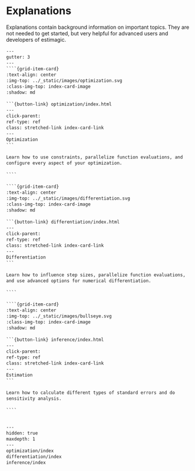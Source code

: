 # Explanations

Explanations contain background information on important topics. They are not needed to
get started, but very helpful for advanced users and developers of estimagic.

`````{grid} 1 2 2 2
---
gutter: 3
---
````{grid-item-card}
:text-align: center
:img-top: ../_static/images/optimization.svg
:class-img-top: index-card-image
:shadow: md

```{button-link} optimization/index.html
---
click-parent:
ref-type: ref
class: stretched-link index-card-link
---
Optimization
```

Learn how to use constraints, parallelize function evaluations, and configure every aspect of your optimization.

````

````{grid-item-card}
:text-align: center
:img-top: ../_static/images/differentiation.svg
:class-img-top: index-card-image
:shadow: md

```{button-link} differentiation/index.html
---
click-parent:
ref-type: ref
class: stretched-link index-card-link
---
Differentiation
```

Learn how to influence step sizes, parallelize function evaluations, and use advanced options for numerical differentiation.

````

````{grid-item-card}
:text-align: center
:img-top: ../_static/images/bullseye.svg
:class-img-top: index-card-image
:shadow: md

```{button-link} inference/index.html
---
click-parent:
ref-type: ref
class: stretched-link index-card-link
---
Estimation
```

Learn how to calculate different types of standard errors and do sensitivity analysis.

````


`````

<!-- ```{raw} html
<div class="container" id="index-container">
    <div class="row">
        <div class="col-lg-6 col-md-6 col-sm-6 col-xs-12 d-flex">
            <a href="optimization/index.html" id="index-link">
                <div class="card text-center intro-card shadow">
                    <img src="../_static/images/optimization.svg" class="card-img-top"
                         alt="optimization icon" height="100"
                    >
                    <div class="card-body flex-fill">
                        <h5 class="card-title">Optimization</h5>
                        <p class="card-text">
                            Learn how to use constraints, parallelize function evaluations and configure every aspect of your optimization
                        </p>
                    </div>
                </div>
            </a>
        </div>
        <div class="col-lg-6 col-md-6 col-sm-6 col-xs-12 d-flex">
            <a href="differentiation/index.html" id="index-link">
                <div class="card text-center intro-card shadow">
                    <img src="../_static/images/differentiation.svg" class="card-img-top"
                         alt="differentiation icon" height="100"
                    >
                    <div class="card-body flex-fill">
                        <h5 class="card-title">Differentiation</h5>
                        <p class="card-text">
                            Learn how to influence step sizes, parallelize function evaluations and use advanced options for numerical differentiation
                        </p>
                    </div>
                </div>
            </a>
        </div>
        <div class="col-lg-6 col-md-6 col-sm-6 col-xs-12 d-flex">
            <a href="inference/index.html" id="index-link">
                <div class="card text-center intro-card shadow">
                    <img src="../_static/images/bullseye.svg" class="card-img-top"
                         alt="reference guides icon" height="100"
                    >
                    <div class="card-body flex-fill">
                        <h5 class="card-title">Estimation</h5>
                        <p class="card-text">
                            Learn how to calculate different types of standard errors an do sensitivity analysis
                        </p>
                    </div>
                </div>
             </a>
        </div>
    </div>
</div>
``` -->

```{toctree}
---
hidden: true
maxdepth: 1
---
optimization/index
differentiation/index
inference/index
```
